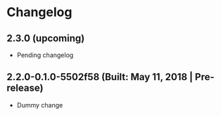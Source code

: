 # Changelog

## 2.3.0 (upcoming)

* Pending changelog

## 2.2.0-0.1.0-5502f58 (Built: May 11, 2018 | Pre-release)

* Dummy change

